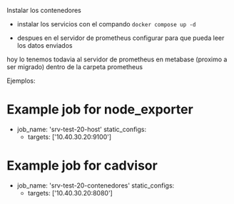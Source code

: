 Instalar los contenedores

- instalar los servicios con el compando 
``` docker compose up -d ```

- despues en el servidor de prometheus configurar para que pueda leer los datos enviados

hoy lo tenemos todavia al servidor de prometheus en metabase (proximo a ser migrado)
dentro de la carpeta prometheus

Ejemplos:

# Example job for node_exporter
  - job_name: 'srv-test-20-host'
    static_configs:
      - targets: ['10.40.30.20:9100']

# Example job for cadvisor
  - job_name: 'srv-test-20-contenedores'
    static_configs:
      - targets: ['10.40.30.20:8080']
